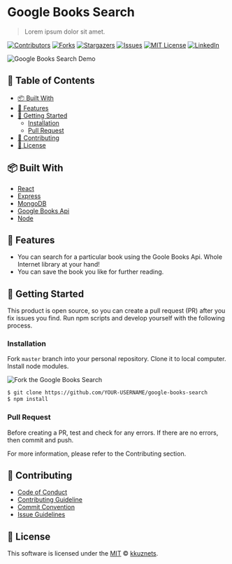 [contributors-shield]: https://img.shields.io/github/contributors/kkuznets/google-books-search.svg?style=for-the-badge&color=blueviolet
[contributors-url]: https://github.com/kkuznets/google-books-search/graphs/contributors
[forks-shield]: https://img.shields.io/github/forks/kkuznets/google-books-search.svg?style=for-the-badge&color=brightgreen
[forks-url]: https://github.com/kkuznets/google-books-search/network/members
[stars-shield]: https://img.shields.io/github/stars/kkuznets/google-books-search.svg?style=for-the-badge&color=orange
[stars-url]: https://github.com/kkuznets/google-books-search/stargazers
[issues-shield]: https://img.shields.io/github/issues/kkuznets/google-books-search.svg?style=for-the-badge&color=blue
[issues-url]: https://github.com/kkuznets/google-books-search/issues
[license-shield]: https://img.shields.io/github/license/kkuznets/google-books-search.svg?style=for-the-badge&color=ff69b4
[license-url]: https://github.com/kkuznets/google-books-search/blob/master/LICENSE
[linkedin-shield]: https://img.shields.io/badge/-LinkedIn-black.svg?style=for-the-badge&logo=linkedin&colorB=555
[linkedin-url]: https://linkedin.com/in/kkuznets

# Google Books Search <!-- omit in toc -->

> Lorem ipsum dolor sit amet.

[![Contributors][contributors-shield]][contributors-url] [![Forks][forks-shield]][forks-url] [![Stargazers][stars-shield]][stars-url] [![Issues][issues-shield]][issues-url] [![MIT License][license-shield]][license-url] [![LinkedIn][linkedin-shield]][linkedin-url]

<img src="client/public/demo.gif" alt="Google Books Search Demo"/>

## 🚩 Table of Contents <!-- omit in toc -->

- [📦 Built With](#-built-with)
- [🚀 Features](#-features)
- [🔧 Getting Started](#-getting-started)
  - [Installation](#installation)
  - [Pull Request](#pull-request)
- [💬 Contributing](#-contributing)
- [📜 License](#-license)

## 📦 Built With

-  [React](https://reactjs.org/)
-  [Express](https://expressjs.com/)
-  [MongoDB](https://www.mongodb.com/)
-  [Google Books Api](https://developers.google.com/books)
-  [Node](https://nodejs.org/en/)

## 🚀 Features

-  You can search for a particular book using the Goole Books Api. Whole Internet library at your hand!
-  You can save the book you like for further reading.

## 🔧 Getting Started

This product is open source, so you can create a pull request (PR) after you fix issues you find. Run npm scripts and develop yourself with the following process.

### Installation

Fork `master` branch into your personal repository. Clone it to local computer. Install node modules.

<img src="https://docs.github.com/assets/images/help/repository/fork_button.jpg" alt="Fork the Google Books Search"/>

```zsh
$ git clone https://github.com/YOUR-USERNAME/google-books-search
$ npm install
```

### Pull Request

Before creating a PR, test and check for any errors. If there are no errors, then commit and push.

For more information, please refer to the Contributing section.

## 💬 Contributing

-  [Code of Conduct](https://github.com/kkuznets/google-books-search/blob/master/CODE_OF_CONDUCT.md)
-  [Contributing Guideline](https://github.com/kkuznets/google-books-search/blob/master/CONTRIBUTING.md)
-  [Commit Convention](https://github.com/kkuznets/google-books-search/blob/master/docs/COMMIT_MESSAGE_CONVENTION.md)
-  [Issue Guidelines](https://github.com/kkuznets/google-books-search/tree/master/.github/ISSUE_TEMPLATE)

## 📜 License

This software is licensed under the [MIT](https://github.com/kkuznets/google-books-search/blob/master/LICENSE) © [kkuznets](https://github.com/kkuznets).
